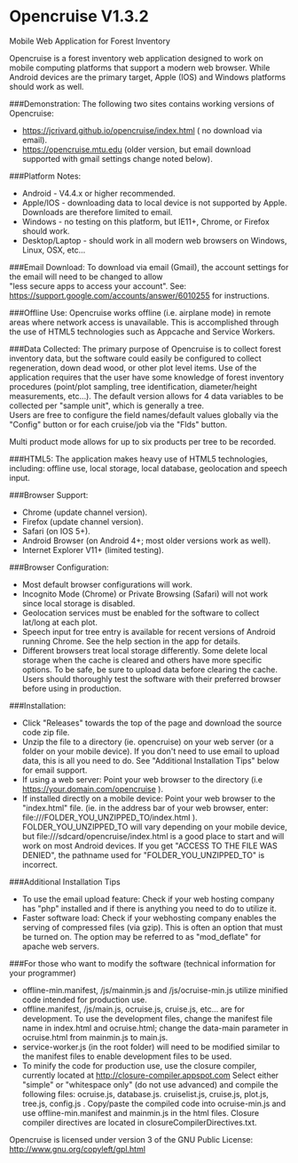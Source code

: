 Opencruise V1.3.2
===============

Mobile Web Application for Forest Inventory

Opencruise is a forest inventory web application designed to work on mobile computing platforms that support a modern
web browser.  While Android devices are the primary target,  Apple (IOS) and Windows platforms should work as well. 

###Demonstration:
The following two sites contains working versions of Opencruise:
* https://jcrivard.github.io/opencruise/index.html  ( no download via email).
* https://opencruise.mtu.edu (older version, but email download supported with gmail settings change noted below).

 

###Platform Notes:
* Android - V4.4.x or higher recommended.
* Apple/IOS - downloading data to local device is not supported by Apple.  Downloads are therefore limited
to email.
* Windows - no testing on this platform, but IE11+, Chrome, or Firefox should work.
* Desktop/Laptop - should work in all modern web browsers on Windows, Linux, OSX, etc...
 
###Email Download:
To download via email (Gmail), the account settings for the email will need to be changed to allow  
"less secure apps to access your account".  See: https://support.google.com/accounts/answer/6010255 for instructions.

###Offline Use:
Opencruise works offline (i.e. airplane mode) in remote areas where network access is unavailable.  This is
accomplished through the use of HTML5 technologies such as Appcache and Service Workers.

###Data Collected:
The primary purpose of Opencruise is to collect forest inventory data, but the software could easily be configured
to collect regeneration, down dead wood, or other plot level items.  Use of the application requires that the user
have some knowledge of forest inventory procedures (point/plot sampling, tree identification, diameter/height measurements,
etc...).  The default version allows for 4 data variables to be collected per "sample unit", which is generally a tree.  
Users are free to configure the field names/default values globally via the "Config" button or for each cruise/job
via the "Flds" button.

Multi product mode allows for up to six products per tree to be recorded.  

###HTML5: 
The application makes heavy use of HTML5 technologies, including:  offline use,
local storage, local database, geolocation and speech input.  

###Browser Support: 
* Chrome (update channel version).
* Firefox (update channel version).
* Safari (on IOS 5+). 
* Android Browser (on Android 4+; most older versions work as well).
* Internet Explorer V11+ (limited testing).

###Browser Configuration:
* Most default browser configurations will work.
* Incognito Mode (Chrome) or Private Browsing (Safari) will not work since local storage is disabled.
* Geolocation services must be enabled for the software to collect lat/long at each plot.
* Speech input for tree entry is available for recent versions of Android running Chrome.  See the help section in the app for details.
* Different browsers treat local storage differently.  Some delete local storage when the cache is cleared
and others have more specific options.  To be safe, be sure to upload data before clearing the cache.  Users 
should thoroughly test the software with their preferred browser before using in production. 

###Installation: 
* Click "Releases" towards the top of the page and download the source code zip file.
* Unzip the file to a directory (ie. opencruise) on your web server (or a folder on your mobile device).
  If you don't need to use email to upload data, this is all you need to do.  See "Additional Installation Tips" below for email support.
* If using a web server: Point your web browser to the directory (i.e https://your.domain.com/opencruise ).
* If installed directly on a mobile device: Point your web browser to the "index.html" file. (ie. in the address
bar of your web browser, enter: file:///FOLDER_YOU_UNZIPPED_TO/index.html ).  FOLDER_YOU_UNZIPPED_TO will vary
depending on your mobile device, but file:///sdcard/opencruise/index.html is a good place to start and will
work on most Android devices. If you get "ACCESS TO THE FILE WAS DENIED", the pathname used for
 "FOLDER_YOU_UNZIPPED_TO" is incorrect.

###Additional Installation Tips
* To use the email upload feature:  Check if your web hosting company has "php" installed and if there
is anything you need to do to utilize it.
* Faster software load:  Check if your webhosting company enables the serving of compressed files (via gzip).
This is often an option that must be turned on.  The option may be referred to as "mod_deflate" for apache web servers.

###For those who want to modify the software (technical information for your programmer)
* offline-min.manifest, /js/mainmin.js and /js/ocruise-min.js utilize minified code intended for production use.
* offline.manifest, /js/main.js, ocruise.js, cruise.js, etc... are for development.  To use the development
files, change the manifest file name in index.html and ocruise.html; change the data-main parameter in 
ocruise.html from mainmin.js to main.js.
* service-worker.js (in the root folder) will need to be modified similar to the manifest files to enable development files
to be used.
* To minify the code for production use, use the closure compiler, currently located at http://closure-compiler.appspot.com
Select either "simple" or "whitespace only" (do not use advanced) and compile the following files:
ocruise.js, database.js. cruiselist.js, cruise.js, plot.js, tree.js, config.js .  Copy/paste the compiled code into
ocruise-min.js and use offline-min.manifest and mainmin.js in the html files.  Closure compiler directives are located
in closureCompilerDirectives.txt.
  
Opencruise is licensed under version 3 of the GNU Public License:  http://www.gnu.org/copyleft/gpl.html